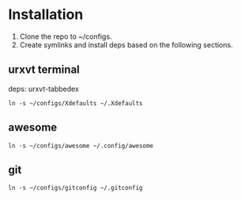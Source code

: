 # Installation #

1. Clone the repo to ~/configs.
2. Create symlinks and install deps based on the following sections.

## urxvt terminal ##

deps: urxvt-tabbedex

    ln -s ~/configs/Xdefaults ~/.Xdefaults

## awesome ##

    ln -s ~/configs/awesome ~/.config/awesome

## git ##

    ln -s ~/configs/gitconfig ~/.gitconfig
